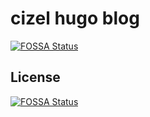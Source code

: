 # cizel hugo blog
[![FOSSA Status](https://app.fossa.io/api/projects/git%2Bgithub.com%2Fcizel%2Fcizel-blog.svg?type=shield)](https://app.fossa.io/projects/git%2Bgithub.com%2Fcizel%2Fcizel-blog?ref=badge_shield)



## License
[![FOSSA Status](https://app.fossa.io/api/projects/git%2Bgithub.com%2Fcizel%2Fcizel-blog.svg?type=large)](https://app.fossa.io/projects/git%2Bgithub.com%2Fcizel%2Fcizel-blog?ref=badge_large)